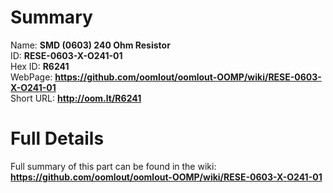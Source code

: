 
Summary
=================
  
Name: __SMD (0603) 240 Ohm Resistor__    
ID: __RESE-0603-X-O241-01__   
Hex ID: __R6241__   
WebPage: __https://github.com/oomlout/oomlout-OOMP/wiki/RESE-0603-X-O241-01__   
Short URL: __http://oom.lt/R6241__   

Full Details
==========================
Full summary of this part can be found in the wiki:   
__https://github.com/oomlout/oomlout-OOMP/wiki/RESE-0603-X-O241-01__    

